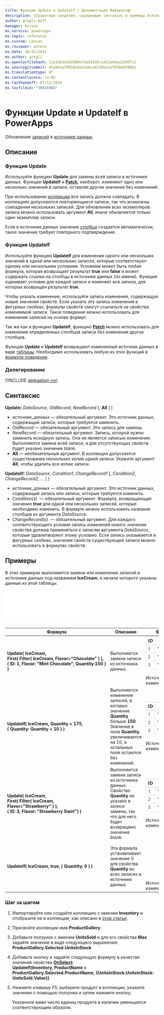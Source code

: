 ```yaml
---
title: Функции Update и UpdateIf | Документация Майкрософт
description: Справочные сведения, содержащие синтаксис и примеры использования функций Update и UpdateIf в PowerApps
author: gregli-msft
manager: kvivek
ms.service: powerapps
ms.topic: reference
ms.custom: canvas
ms.reviewer: anneta
ms.date: 10/21/2015
ms.author: gregli
ms.openlocfilehash: 11a14b142dd300e7dad3435c1d22ad4ea210d7c2
ms.sourcegitcommit: dfa0e1a7981814e15e6ca4720e2a5f930e859db1
ms.translationtype: HT
ms.contentlocale: ru-RU
ms.lasthandoff: 07/13/2018
ms.locfileid: "39015968"
---
```

# <a name="update-and-updateif-functions-in-powerapps"></a>Функции Update и UpdateIf в PowerApps
Обновление [записей](../working-with-tables.md#records) в [источнике данных](../working-with-data-sources.md).

## <a name="description"></a>Описание
### <a name="update-function"></a>Функция Update
Используйте функцию **Update** для замены всей записи в источнике данных. Функции **UpdateIf** и  **[Patch](function-patch.md)**, наоборот, изменяют одно или несколько значений в записи, оставляя другие значения без изменений.

При использовании [коллекции](../working-with-data-sources.md#collections) вся запись должна совпадать. В коллекциях допускаются повторяющиеся записи, так что возможны совпадения нескольких записей. Для обновления всех экземпляров записи можно использовать аргумент **All**, иначе обновляется только один экземпляр записи.

Если в источнике данных значение [столбца](../working-with-tables.md#columns) создается автоматически, такое значение требует повторного подтверждения.

### <a name="updateif-function"></a>Функция UpdateIf
Используйте функцию **UpdateIf** для изменения одного или нескольких значений в одной или нескольких записях, которые соответствуют одному или нескольким условиям. Условием может быть любая формула, которая возвращает результат **true** или **false** и может содержать ссылки на столбцы в источнике данных (по имени). Функция оценивает условие для каждой записи и изменяет все записи, для которых возвращен результат **true**.  

Чтобы указать изменение, используйте запись изменения, содержащую новые значения свойств. Если указать эту запись изменения в фигурных скобках, формулы свойств смогут ссылаться на свойства изменяемой записи. Такое поведение можно использовать для изменения записей на основе формул.

Так же как и функцию **UpdateIf**, функцию **[Patch](function-patch.md)** можно использовать для изменения определенных столбцов записи без изменения других столбцов.

Функции **Update** и **UpdateIf** возвращают измененный источник данных в виде [таблицы](../working-with-tables.md). Необходимо использовать любую из этих функций в [формуле поведения](../working-with-formulas-in-depth.md).

### <a name="delegation"></a>Делегирование
[!INCLUDE [delegation-no](../../../includes/delegation-no.md)]

## <a name="syntax"></a>Синтаксис
**Update**( *DataSource*, *OldRecord*, *NewRecord* [, **All** ] )

* *источник_данных* — обязательный аргумент. Это источник данных, содержащий записи, которые требуется заменить.
* *OldRecord* — обязательный аргумент. Это запись для замены.
* *NewRecord* — обязательный аргумент. Запись, которой нужно заменить исходную запись. Она не является записью изменения. Выполняется замена всей записи, а для отсутствующих свойств будет указано значение *blank*.
* **All** — необязательный аргумент. В коллекции допускается существование нескольких копий одной записи. Укажите аргумент **All**, чтобы удалить все копии записи.

**UpdateIf**( *DataSource*, *Condition1*, *ChangeRecord1* [, *Condition2*, *ChangeRecord2*, ... ] )

* *источник_данных* — обязательный аргумент. Это источник данных, содержащий запись или записи, которые требуется изменить.
* *Condition(s)*  — обязательный аргумент. Формула, возвращающая значение **true** для одной или нескольких записей, которые необходимо изменить.  В формуле можно использовать названия столбцов из аргумента *DataSource*.  
* *ChangeRecord(s)*  — обязательный аргумент.  Для каждого соответствующего условия запись изменений нового значения свойства должна применяться к записям аргумента *DataSource*, которые удовлетворяют этому условию. Если запись указывается в фигурных скобках, значения свойств существующей записи можно использовать в формулах свойств.

## <a name="examples"></a>Примеры
В этих примерах выполняется замена или изменение записей в источнике данных под названием **IceCream**, в начале которого указаны данные из этой таблицы:

![](media/function-update-updateif/icecream.png)

| Формула | Описание | Возвращаемый результат |
| --- | --- | --- |
| **Update(&nbsp;IceCream,<br>First(&nbsp;Filter(&nbsp;IceCream,&nbsp;Flavor="Chocolate"&nbsp;)&nbsp;), {&nbsp;ID:&nbsp;1,&nbsp;Flavor:&nbsp;"Mint&nbsp;Chocolate",&nbsp;Quantity:150&nbsp;} )** |Выполняется замена записи из источника данных. |<style> img { max-width: none } </style> ![](media/function-update-updateif/icecream-mint.png)<br><br>Источник данных **IceCream** изменен. |
| **UpdateIf(&nbsp;IceCream, Quantity > 175, {&nbsp;Quantity:&nbsp;Quantity&nbsp;+&nbsp;10&nbsp;} )** |Выполняется изменение записей, в которых значение **Quantity** больше **150**.  Значение в поле **Quantity** увеличивается на 10, а остальные поля остаются без изменений. |![](media/function-update-updateif/icecream-mint-plus10.png)<br><br>Источник данных **IceCream** изменен. |
| **Update(&nbsp;IceCream,<br>First(&nbsp;Filter(&nbsp;IceCream, Flavor="Strawberry"&nbsp;)&nbsp;),<br>{&nbsp;ID:&nbsp;3, Flavor:&nbsp;"Strawberry Swirl"} )** |Выполняется замена записи из источника данных. Свойство **Quantity** не указано в записи замены, так что для него будет возвращено значение *blank*. |![](media/function-update-updateif/icecream-mint-swirl.png)<br><br>Источник данных **IceCream** изменен. |
| **UpdateIf(&nbsp;IceCream, true, {&nbsp;Quantity:&nbsp;0&nbsp;} )** |Эта формула устанавливает значение 0 для свойства **Quantity** во всех записях в источнике данных. |![ ](./media/function-update-updateif/icecream-mint-zero.png)<br> <br>Источник данных **IceCream** изменен. |

### <a name="step-by-step"></a>Шаг за шагом
1. Импортируйте или создайте коллекцию с именем **Inventory** и отобразите ее в коллекции, как описано в [этой статье](../show-images-text-gallery-sort-filter.md).
2. Присвойте коллекции имя **ProductGallery**.
3. Добавьте ползунок с именем **UnitsSold** и для его свойства **Max** задайте значение в виде следующего выражения:<br>**ProductGallery.Selected.UnitsInStock**
4. Добавьте кнопку и задайте следующую формулу в качестве значения свойства **[OnSelect](../controls/properties-core.md)**:<br>**UpdateIf(Inventory, ProductName = ProductGallery.Selected.ProductName, {UnitsInStock:UnitsInStock-UnitsSold.Value})**
5. Нажмите клавишу F5, выберите продукт в коллекции, укажите значение с помощью ползунка и затем нажмите кнопку.
   
    Указанное вами число единиц продукта в наличии уменьшится соответствующим образом.

